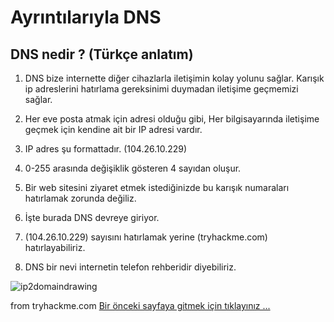 # Ayrıntılarıyla DNS
## DNS nedir ? (Türkçe anlatım)

1. DNS bize internette diğer cihazlarla iletişimin kolay yolunu sağlar. Karışık ip adreslerini hatırlama gereksinimi duymadan iletişime geçmemizi sağlar.

2. Her eve posta atmak için adresi olduğu gibi, Her bilgisayarında iletişime geçmek için kendine ait bir IP adresi vardır.

3. IP adres şu formattadır. (104.26.10.229)

4. 0-255 arasında değişiklik gösteren 4 sayıdan oluşur.

5. Bir web sitesini ziyaret etmek istediğinizde bu karışık numaraları hatırlamak zorunda değiliz.

6. İşte burada DNS devreye giriyor.

7. (104.26.10.229) sayısını hatırlamak yerine (tryhackme.com) hatırlayabiliriz.

8. DNS bir nevi internetin telefon rehberidir diyebiliriz.

![ip2domaindrawing](https://user-images.githubusercontent.com/86947080/184386701-304915c7-0cab-4fde-bdf7-ce4446e585c1.png)

from tryhackme.com
[Bir önceki sayfaya gitmek için tıklayınız ...](README.md)
